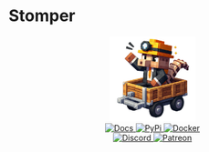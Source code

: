 # Stomper
<div align="center">
    <img src=".github/img/stomper.png" alt="logo" width="150px" height="150px">
    <br>
    <a href="https://www.stomper.cloud/">
        <img src="https://img.shields.io/badge/Docs-4285F4?style=for-the-badge&logo=Google-chrome&logoColor=white" alt="Docs">
    </a>
    <a href="#">
        <img src="https://img.shields.io/badge/pypi-3775A9?style=for-the-badge&logo=pypi&logoColor=white" alt="PyPi">
    </a>
    <a href="https://hub.docker.com/repository/docker/joseluishd/stomper/general">
        <img src="https://img.shields.io/badge/Docker-2CA5E0?style=for-the-badge&logo=docker&logoColor=white" alt="Docker">
    </a>
    <br>
    <a href="#">
        <img src="https://img.shields.io/badge/Discord-5865F2?style=for-the-badge&logo=discord&logoColor=white" alt="Discord">
    </a>
    <a href="patreon.com/JoseLuisHD">
        <img src="https://img.shields.io/badge/Patreon-F96854?style=for-the-badge&logo=patreon&logoColor=white" alt="Patreon">
    </a>
</div>